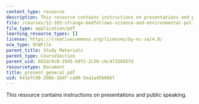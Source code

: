 ```yaml
---
content_type: resource
description: This resource contains instructions on presentations and public speaking.
file: /courses/12-103-strange-bedfellows-science-and-environmental-policy-fall-2005/641e7c98206b1bdfca065ea1a45b66bf_present_general.pdf
file_type: application/pdf
learning_resource_types: []
license: https://creativecommons.org/licenses/by-nc-sa/4.0/
ocw_type: OCWFile
parent_title: Study Materials
parent_type: CourseSection
parent_uid: 665dc9c0-29d5-b9f2-2c50-cbc47320457d
resourcetype: Document
title: present_general.pdf
uid: 641e7c98-206b-1bdf-ca06-5ea1a45b66bf
---
```

This resource contains instructions on presentations and public speaking.